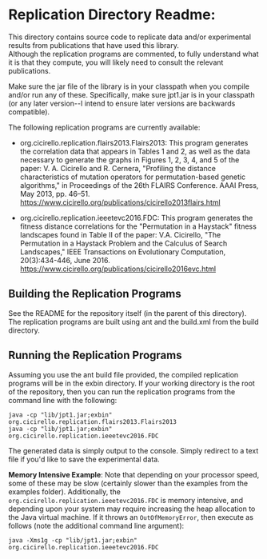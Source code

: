 # Replication Directory Readme:

This directory contains source code to replicate data and/or experimental
results from publications that have used this library.  
Although the replication programs are commented, to fully understand what it is that
they compute, you will likely need to consult the relevant publications.

Make sure the jar file of the library is in your classpath when
you compile and/or run any of these. Specifically, make sure jpt1.jar is in your
classpath (or any later version--I intend to ensure later versions
are backwards compatible).

The following replication programs are currently available:

* org.cicirello.replication.flairs2013.Flairs2013: This program generates the correlation
data that appears in Tables 1 and 2, as well as the data necessary to generate the
graphs in Figures 1, 2, 3, 4, and 5 of the paper:
V. A. Cicirello and R. Cernera, "Profiling the distance characteristics 
of mutation operators for permutation-based genetic algorithms," 
in Proceedings of the 26th FLAIRS Conference. AAAI Press, May 2013, pp. 46–51.
https://www.cicirello.org/publications/cicirello2013flairs.html 

* org.cicirello.replication.ieeetevc2016.FDC: This program generates the fitness 
distance correlations for the "Permutation in a Haystack" fitness landscapes 
found in Table II of the paper:
V.A. Cicirello, "The Permutation in a Haystack Problem and the Calculus of Search Landscapes," 
IEEE Transactions on Evolutionary Computation, 20(3):434-446, June 2016.
https://www.cicirello.org/publications/cicirello2016evc.html

## Building the Replication Programs

See the README for the repository itself (in the parent of this directory).
The replication programs are built using ant and the build.xml from the build directory.

## Running the Replication Programs

Assuming you use the ant build file provided, the compiled replication programs will be
in the exbin directory.  If your working directory is the root
of the repository, then you can run the replication programs from the command line with the following:

```
java -cp "lib/jpt1.jar;exbin" org.cicirello.replication.flairs2013.Flairs2013
java -cp "lib/jpt1.jar;exbin" org.cicirello.replication.ieeetevc2016.FDC
```

The generated data is simply output to the console.  Simply redirect to a text file if you'd like to save the experimental data.

**Memory Intensive Example**: Note that depending on your processor speed, some of these may be slow (certainly slower than
the examples from the examples folder).  Additionally, the `org.cicirello.replication.ieeetevc2016.FDC` is memory intensive, 
and depending upon your system may require increasing the heap allocation to the Java virtual machine.
If it throws an `OutOfMemoryError`, then execute as follows (note the additional command line argument):

```
java -Xms1g -cp "lib/jpt1.jar;exbin" org.cicirello.replication.ieeetevc2016.FDC
```
